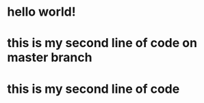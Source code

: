 # hello world!

# this is my second line of code on master branch

# this is my second line of code

